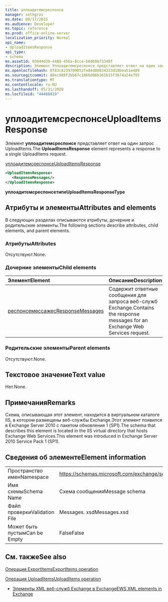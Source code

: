 ```yaml
---
title: уплоадитемсреспонсе
manager: sethgros
ms.date: 09/17/2015
ms.audience: Developer
ms.topic: reference
ms.prod: office-online-server
localization_priority: Normal
api_name:
- UploadItemsResponse
api_type:
- schema
ms.assetid: 93044d39-4489-456a-8cce-b6d69873348f
description: Элемент Уплоадитемсреспонсе представляет ответ на один запрос UploadItems.
ms.openlocfilehash: 8f83c8239709052fe84d80834333d18bea51e489
ms.sourcegitcommit: 88ec988f2bb67c1866d06b361615f3674a24e795
ms.translationtype: MT
ms.contentlocale: ru-RU
ms.lasthandoff: 05/31/2020
ms.locfileid: "44468819"
---
```

# <a name="uploaditemsresponse"></a><span data-ttu-id="17525-103">уплоадитемсреспонсе</span><span class="sxs-lookup"><span data-stu-id="17525-103">UploadItemsResponse</span></span>

<span data-ttu-id="17525-104">Элемент **уплоадитемсреспонсе** представляет ответ на один запрос UploadItems.</span><span class="sxs-lookup"><span data-stu-id="17525-104">The **UploadItemsResponse** element represents a response to a single UploadItems request.</span></span> 
  
[<span data-ttu-id="17525-105">уплоадитемсреспонсе</span><span class="sxs-lookup"><span data-stu-id="17525-105">UploadItemsResponse</span></span>](uploaditemsresponse.md)
  
```XML
<UploadItemsResponse>
   <ResponseMessages/>
</UploadItemsResponse>
```

 <span data-ttu-id="17525-106">**уплоадитемсреспонсетипе**</span><span class="sxs-lookup"><span data-stu-id="17525-106">**UploadItemsResponseType**</span></span>
## <a name="attributes-and-elements"></a><span data-ttu-id="17525-107">Атрибуты и элементы</span><span class="sxs-lookup"><span data-stu-id="17525-107">Attributes and elements</span></span>

<span data-ttu-id="17525-108">В следующих разделах описываются атрибуты, дочерние и родительские элементы.</span><span class="sxs-lookup"><span data-stu-id="17525-108">The following sections describe attributes, child elements, and parent elements.</span></span>
  
### <a name="attributes"></a><span data-ttu-id="17525-109">Атрибуты</span><span class="sxs-lookup"><span data-stu-id="17525-109">Attributes</span></span>

<span data-ttu-id="17525-110">Отсутствуют.</span><span class="sxs-lookup"><span data-stu-id="17525-110">None.</span></span>
  
### <a name="child-elements"></a><span data-ttu-id="17525-111">Дочерние элементы</span><span class="sxs-lookup"><span data-stu-id="17525-111">Child elements</span></span>

|<span data-ttu-id="17525-112">**Элемент**</span><span class="sxs-lookup"><span data-stu-id="17525-112">**Element**</span></span>|<span data-ttu-id="17525-113">**Описание**</span><span class="sxs-lookup"><span data-stu-id="17525-113">**Description**</span></span>|
|:-----|:-----|
|[<span data-ttu-id="17525-114">респонсемессажес</span><span class="sxs-lookup"><span data-stu-id="17525-114">ResponseMessages</span></span>](responsemessages.md) <br/> |<span data-ttu-id="17525-115">Содержит ответные сообщения для запроса веб-служб Exchange.</span><span class="sxs-lookup"><span data-stu-id="17525-115">Contains the response messages for an Exchange Web Services request.</span></span>  <br/> |
   
### <a name="parent-elements"></a><span data-ttu-id="17525-116">Родительские элементы</span><span class="sxs-lookup"><span data-stu-id="17525-116">Parent elements</span></span>

<span data-ttu-id="17525-117">Отсутствуют.</span><span class="sxs-lookup"><span data-stu-id="17525-117">None.</span></span>
  
## <a name="text-value"></a><span data-ttu-id="17525-118">Текстовое значение</span><span class="sxs-lookup"><span data-stu-id="17525-118">Text value</span></span>

<span data-ttu-id="17525-119">Нет.</span><span class="sxs-lookup"><span data-stu-id="17525-119">None.</span></span>
  
## <a name="remarks"></a><span data-ttu-id="17525-120">Примечания</span><span class="sxs-lookup"><span data-stu-id="17525-120">Remarks</span></span>

<span data-ttu-id="17525-121">Схема, описывающая этот элемент, находится в виртуальном каталоге IIS, в котором размещены веб-службы Exchange.Этот элемент появился в Exchange Server 2010 с пакетом обновления 1 (SP1).</span><span class="sxs-lookup"><span data-stu-id="17525-121">The schema that describes this element is located in the IIS virtual directory that hosts Exchange Web Services.This element was introduced in Exchange Server 2010 Service Pack 1 (SP1).</span></span>
  
## <a name="element-information"></a><span data-ttu-id="17525-122">Сведения об элементе</span><span class="sxs-lookup"><span data-stu-id="17525-122">Element information</span></span>

|||
|:-----|:-----|
|<span data-ttu-id="17525-123">Пространство имен</span><span class="sxs-lookup"><span data-stu-id="17525-123">Namespace</span></span>  <br/> |https://schemas.microsoft.com/exchange/services/2006/messages  <br/> |
|<span data-ttu-id="17525-124">Имя схемы</span><span class="sxs-lookup"><span data-stu-id="17525-124">Schema Name</span></span>  <br/> |<span data-ttu-id="17525-125">Схема сообщения</span><span class="sxs-lookup"><span data-stu-id="17525-125">Message schema</span></span>  <br/> |
|<span data-ttu-id="17525-126">Файл проверки</span><span class="sxs-lookup"><span data-stu-id="17525-126">Validation File</span></span>  <br/> |<span data-ttu-id="17525-127">Messages. xsd</span><span class="sxs-lookup"><span data-stu-id="17525-127">Messages.xsd</span></span>  <br/> |
|<span data-ttu-id="17525-128">Может быть пустым</span><span class="sxs-lookup"><span data-stu-id="17525-128">Can be Empty</span></span>  <br/> |<span data-ttu-id="17525-129">False</span><span class="sxs-lookup"><span data-stu-id="17525-129">False</span></span>  <br/> |
   
## <a name="see-also"></a><span data-ttu-id="17525-130">См. также</span><span class="sxs-lookup"><span data-stu-id="17525-130">See also</span></span>



[<span data-ttu-id="17525-131">Операция ExportItems</span><span class="sxs-lookup"><span data-stu-id="17525-131">ExportItems operation</span></span>](exportitems-operation.md)
  
[<span data-ttu-id="17525-132">Операция UploadItems</span><span class="sxs-lookup"><span data-stu-id="17525-132">UploadItems operation</span></span>](uploaditems-operation.md)


- [<span data-ttu-id="17525-133">Элементы XML веб-служб Exchange в Exchange</span><span class="sxs-lookup"><span data-stu-id="17525-133">EWS XML elements in Exchange</span></span>](ews-xml-elements-in-exchange.md)

